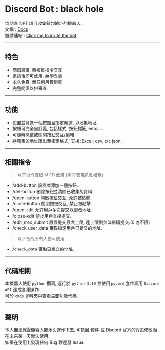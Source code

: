 # Discord Bot : black hole
 協助各 NFT 項目收集錢包地址的機器人.  
 文檔 : [Docs](https://docs.wormhole.wiserver.tw/black-hole-bot/introduce "Docs")  
 邀請連結 : [Click me to invite the bot](https://discord.com/api/oauth2/authorize?client_id=958304389561462834&permissions=2147847168&scope=bot%20applications.commands "Click me to invite the bot")

------------

## 特色
- 簡單設置, 無複雜指令交互
- 邀請後即可使用, 無須安裝
- 永久免費, 無任何月費制度
- 完整開源以供審查

------------

## 功能
- 設置並發送一個按鈕至指定頻道, 以收集地址.
- 按鈕可完全自訂義, 包括樣式, 按鈕標籤, emoji...
- 可隨時開啟或關閉按鈕交互/編輯.
- 將蒐集的地址匯出至指定格式, 支援: Excel, csv, txt, json.

------------


## 相關指令
> 以下指令僅限 MOD 使用 (需有管理訊息權限)
- /add-button 設置並添加一個按鈕.
- /del-button 刪除按鈕並清除已收集的資料.
- /open-button 開啟按鈕交互, 允許被點擊.
- /close-button 關閉按鈕交互, 禁止被點擊.
- /open-edit 允許用戶多次提交以更改地址.
- /close-edit 禁止用戶重複提交.
- /edit_max_submit 設置提交最大上限, 達上限則無法繼續提交.(0 為不限)
- /check_user_data 獲取指定用戶已提交的地址.

> 以下指令所有人皆可使用
- /check_data 獲取已提交的地址.

------------


## 代碼相關
本機器人使用 `python` 撰寫, 運行於 `python-3.10` 並使用 `pycord` 套件調用 `Discord API` 達成各種操作.  
可於 `cmds` 資料夾中查看主要功能代碼.

------------


## 聲明
本人無法保證機器人能永久運作下去, 可能因 套件 或 Discord 官方的政策修改而在未來某一天無法使用.  
如果在使用上發現任何 Bug 歡迎發 Issue.
